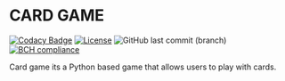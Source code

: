 # CARD GAME

[![Codacy Badge](https://api.codacy.com/project/badge/Grade/5b59928bde7b43c7b405d5d7ec6a295f)](https://app.codacy.com/manual/alex.nieto0027/ieti-card-game?utm_source=github.com&utm_medium=referral&utm_content=aleexnl/ieti-card-game&utm_campaign=Badge_Grade_Dashboard)
[![License](https://img.shields.io/badge/License-Apache%202.0-blue.svg)](https://opensource.org/licenses/Apache-2.0) ![GitHub last commit (branch)](https://img.shields.io/github/last-commit/aleexnl/ieti-card-game/v2) [![BCH compliance](https://bettercodehub.com/edge/badge/aleexnl/ieti-card-game?branch=v2)](https://bettercodehub.com/)

Card game its a Python based game that allows users to play with cards.
